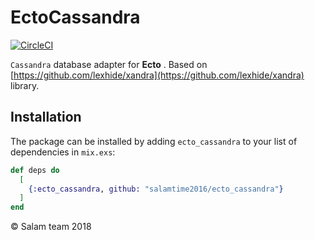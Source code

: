 # EctoCassandra

[![CircleCI](https://circleci.com/gh/salamtime2016/ecto_cassandra/tree/master.svg?style=svg)](https://circleci.com/gh/salamtime2016/ecto_cassandra/tree/master)

`Cassandra` database adapter for **Ecto** . Based on [https://github.com/lexhide/xandra](https://github.com/lexhide/xandra) library.

## Installation

The package can be installed
by adding `ecto_cassandra` to your list of dependencies in `mix.exs`:

```elixir
def deps do
  [
    {:ecto_cassandra, github: "salamtime2016/ecto_cassandra"}
  ]
end
```

© Salam team 2018
